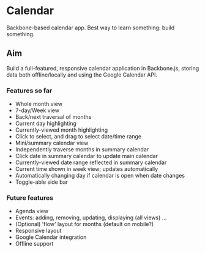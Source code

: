 # Calendar
Backbone-based calendar app. Best way to learn something: build something.

## Aim

Build a full-featured, responsive calendar application in Backbone.js, storing data both offline/locally and using the Google Calendar API.


### Features so far

- Whole month view
- 7-day/Week view
- Back/next traversal of months
- Current day highlighting
- Currently-viewed month highlighting
- Click to select, and drag to select date/time range
- Mini/summary calendar view
- Independently traverse months in summary calendar
- Click date in summary calendar to update main calendar
- Currently-viewed date range reflected in summary calendar
- Current time shown in week view; updates automatically
- Automatically changing day if calendar is open when date changes
- Toggle-able side bar

### Future features

- Agenda view
- Events: adding, removing, updating, displaying (all views)
...
- (Optional) 'flow' layout for months (default on mobile?)
- Responsive layout
- Google Calendar integration
- Offline support